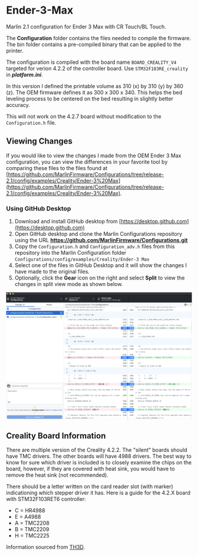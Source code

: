 # Ender-3-Max 
Marlin 2.1 configuration for Ender 3 Max with CR Touch/BL Touch.

The **Configuration** folder contains the files needed to compile the firmware. The bin folder contains a pre-compiled binary that can be applied to the printer.

The configuration is compiled with the board name `BOARD_CREALITY_V4` targeted for verion 4.2.2 of the controller board. Use `STM32F103RE_creality` in ***platform.ini***.

In this version I defined the printable volume as 310 (x) by 310 (y) by 360 (z). The OEM firmware defines it as 300 x 300 x 340. This helps the bed leveling process to be centered on the bed resulting in slightly better accuracy.

This will not work on the 4.2.7 board without modification to the `Configuration.h` file.

## Viewing Changes
If you would like to view the changes I made from the OEM Ender 3 Max configuration, you can view the differences in your favorite tool by comparing these files to the files found at [https://github.com/MarlinFirmware/Configurations/tree/release-2.1/config/examples/Creality/Ender-3%20Max](https://github.com/MarlinFirmware/Configurations/tree/release-2.1/config/examples/Creality/Ender-3%20Max).

### Using GitHub Desktop
1. Download and install GitHub desktop from [https://desktop.github.com](https://desktop.github.com)
2. Open GitHub desktop and clone the Marlin Configurations repository using the URL **https://github.com/MarlinFirmware/Configurations.git**
3. Copy the `Configuration.h` and `Configuration_adv.h` files from this repository into the Marlin Configuration folder `Configurations/config/examples/Creality/Ender-3 Max`
4. Select one of the files in GitHub Desktop and it will show the changes I have made to the original files.
5. Optionally, click the **Gear** icon on the right and select **Split** to view the changes in split view mode as shown below.

![](https://github.com/3DP-Tech/Ender-3-Max/raw/Marlin-2.1/Images/Diff.png)

## Creality Board Information
There are multiple version of the Creality 4.2.2. The "silent" boards should have TMC drivers. The other boards will have 4988 drivers. The best way to know for sure which driver is included is to closely examine the chips on the board, however, if they are covered with heat sink, you would have to remove the heat sink (not recommended).

There should be a letter written on the card reader slot (with marker) indicationing which stepper driver it has. Here is a guide for the 4.2.X board with STM32F103RET6 controller:

* C = HR4988
* E = A4988
* A = TMC2208
* B = TMC2209
* H = TMC2225

Information sourced from [TH3D](https://www.th3dstudio.com/hc/product-information/3rd-party-control-boards/creality-boards/creality-v4-2-x-board-driver-codes/).